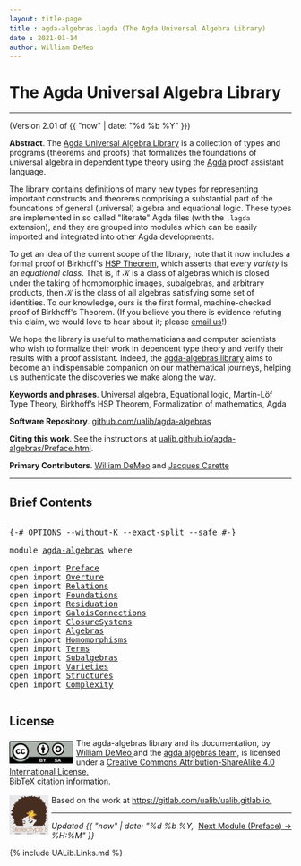 ```yaml
---
layout: title-page
title : agda-algebras.lagda (The Agda Universal Algebra Library)
date : 2021-01-14
author: William DeMeo
---
```


<!--

LICENSE:

The software in this file is subject to the GNU General Public License v3.0.

See the LICENSE file at https://gitlhub.com/ualib/agda-universal-algebra/-/blob/master/LICENSE

The text other than software is copyright of the author. It can be
used for scholarly purposes subject to the usual academic conventions
of citation.

* The *.lagda files are not meant to be read by people, but rather to be
  type-checked by the Agda proof assistant and to automatically generate html files
  (which are meant to be read by people).

* This is done with the generate-html file to generate markdown and html files from the
  literate Agda (.lagda) files, and then using jekyll to convert markdown into html.

-->

# The Agda Universal Algebra Library

---------------------------------------------------------------------------------

(Version 2.01 of {{ "now" | date: "%d %b %Y" }})

**Abstract**. The [Agda Universal Algebra Library](https://ualib.github.io/agda-algebras) is a collection of types and programs (theorems and proofs) that formalizes the foundations of universal algebra in dependent type theory using the [Agda](https://wiki.portal.chalmers.se/agda/pmwiki.php) proof assistant language.

The library contains definitions of many new types for representing important constructs and theorems comprising a substantial part of the foundations of general (universal) algebra and equational logic. These types are implemented in so called "literate" Agda files (with the `.lagda` extension), and they are grouped into modules which can be easily imported and integrated into other Agda developments.

To get an idea of the current scope of the library, note that it now includes a formal proof of Birkhoff's [HSP Theorem](https://en.wikipedia.org/wiki/Variety_(universal_algebra)#Birkhoff's_theorem), which asserts that every *variety* is an *equational class*.  That is, if 𝒦 is a class of algebras which is closed under the taking of homomorphic images, subalgebras, and arbitrary products, then 𝒦 is the class of all algebras satisfying some set of identities. To our knowledge, ours is the first formal, machine-checked proof of Birkhoff's Theorem. (If you believe you there is evidence refuting this claim, we would love to hear about it; please [email us](mailto:williamdemeo@gmail.com)!)

We hope the library is useful to mathematicians and computer scientists who wish to formalize their work in dependent type theory and verify their results with a proof assistant. Indeed, the [agda-algebras library](https://github.com/ualib/agda-algebras) aims to become an indispensable companion on our mathematical journeys, helping us authenticate the discoveries we make along the way.

**Keywords and phrases**. Universal algebra, Equational logic, Martin-Löf Type Theory, Birkhoff’s HSP Theorem, Formalization of mathematics, Agda

**Software Repository**. [github.com/ualib/agda-algebras](https://gitub.com/ualib/agda-algebras)

**Citing this work**. See the instructions at [ualib.github.io/agda-algebras/Preface.html](https://ualib.github.io/agda-algebras/Preface.html#how-to-cite-the-agda-ualib).

**Primary Contributors**. [William DeMeo](https://williamdemeo.gitlab.io) and [Jacques Carette](http://www.cas.mcmaster.ca/~carette/)

--------------------------------

## Brief Contents

<pre class="Agda">

<a id="3458" class="Symbol">{-#</a> <a id="3462" class="Keyword">OPTIONS</a> <a id="3470" class="Pragma">--without-K</a> <a id="3482" class="Pragma">--exact-split</a> <a id="3496" class="Pragma">--safe</a> <a id="3503" class="Symbol">#-}</a>

<a id="3508" class="Keyword">module</a> <a id="3515" href="agda-algebras.html" class="Module">agda-algebras</a> <a id="3529" class="Keyword">where</a>

<a id="3536" class="Keyword">open</a> <a id="3541" class="Keyword">import</a> <a id="3548" href="Preface.html" class="Module">Preface</a>
<a id="3556" class="Keyword">open</a> <a id="3561" class="Keyword">import</a> <a id="3568" href="Overture.html" class="Module">Overture</a>
<a id="3577" class="Keyword">open</a> <a id="3582" class="Keyword">import</a> <a id="3589" href="Relations.html" class="Module">Relations</a>
<a id="3599" class="Keyword">open</a> <a id="3604" class="Keyword">import</a> <a id="3611" href="Foundations.html" class="Module">Foundations</a>
<a id="3623" class="Keyword">open</a> <a id="3628" class="Keyword">import</a> <a id="3635" href="Residuation.html" class="Module">Residuation</a>
<a id="3647" class="Keyword">open</a> <a id="3652" class="Keyword">import</a> <a id="3659" href="GaloisConnections.html" class="Module">GaloisConnections</a>
<a id="3677" class="Keyword">open</a> <a id="3682" class="Keyword">import</a> <a id="3689" href="ClosureSystems.html" class="Module">ClosureSystems</a>
<a id="3704" class="Keyword">open</a> <a id="3709" class="Keyword">import</a> <a id="3716" href="Algebras.html" class="Module">Algebras</a>
<a id="3725" class="Keyword">open</a> <a id="3730" class="Keyword">import</a> <a id="3737" href="Homomorphisms.html" class="Module">Homomorphisms</a>
<a id="3751" class="Keyword">open</a> <a id="3756" class="Keyword">import</a> <a id="3763" href="Terms.html" class="Module">Terms</a>
<a id="3769" class="Keyword">open</a> <a id="3774" class="Keyword">import</a> <a id="3781" href="Subalgebras.html" class="Module">Subalgebras</a>
<a id="3793" class="Keyword">open</a> <a id="3798" class="Keyword">import</a> <a id="3805" href="Varieties.html" class="Module">Varieties</a>
<a id="3815" class="Keyword">open</a> <a id="3820" class="Keyword">import</a> <a id="3827" href="Structures.html" class="Module">Structures</a>
<a id="3838" class="Keyword">open</a> <a id="3843" class="Keyword">import</a> <a id="3850" href="Complexity.html" class="Module">Complexity</a>

</pre>


## <a id="license">License</a>

<a rel="license" href="http://creativecommons.org/licenses/by-sa/4.0/">
  <img alt="Creative Commons License" style="border-width:0; float: left; padding:5px 5px 0px 0px" height='40' src="css/by-sa.svg" />
  <!-- <img alt="Creative Commons License" style="border-width:0; float: left; padding:5px 5px 0px 0px" height='40' src="https://i.creativecommons.org/l/by-sa/4.0/88x31.png" /> -->
</a>
<span xmlns:dct="http://purl.org/dc/terms/" property="dct:title">
  The agda-algebras library and its documentation,
</span> by
<a xmlns:cc="http://creativecommons.org/ns#" href="https://williamdemeo.gitlab.io/" property="cc:attributionName" rel="cc:attributionURL">
  William DeMeo
  </a> and the <a href="https://github.com/ualib/agda-algebras/Preface.html#the-agda-algebras-development-team">agda algebras team</a>,
is licensed under a
<a rel="license" href="http://creativecommons.org/licenses/by-sa/4.0/">
  Creative Commons Attribution-ShareAlike 4.0 International License.
</a>
<br />
<a href="https://ualib.gitlab.io/Preface.html#how-to-cite-the-agda-ualib">BibTeX citation information.</a>
<br />
<br />
<a href="https://stereotypeb.gitlab.io"><img alt="stereotypeb" style="border-width:0; float: left; padding:0px 5px 0px 0px;" width='70' src="css/stereotypeb-avatar.png" /></a>
Based on the work at
<a xmlns:dct="http://purl.org/dc/terms/" href="https://gitlab.com/ualib/ualib.gitlab.io" rel="dct:source">
  https://gitlab.com/ualib/ualib.gitlab.io.
</a>

<p></p>

---------------------------------

<span style="float:right;">[Next Module (Preface) →](Preface.html)</span>


<div class="container">
<p>
<i>Updated {{ "now" | date: "%d %b %Y, %H:%M" }}</i>
</p>
</div>


{% include UALib.Links.md %}

